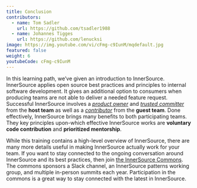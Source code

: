 ```yaml
---
title: Conclusion
contributors:
  - name: Tom Sadler
    url: https://github.com/tsadler1988
  - name: Johannes Tigges
    url: https://github.com/lenucksi
image: https://img.youtube.com/vi/cFmg-c9IunM/mqdefault.jpg
featured: false
weight: 6
youtubeCode: cFmg-c9IunM
---
```

<div class="paragraph">
<p>In this learning path, we&#8217;ve given an introduction to InnerSource.
InnerSource applies open source best practices and principles to internal software development.
It gives an additional option to consumers when producing teams are not able to deliver a needed feature request.
Successful InnerSource involves a <a href="https://innersourcecommons.org/resources/learningpath/product-owner/index"><em>product owner</em></a> and <a href="https://innersourcecommons.org/resources/learningpath/trusted-committer/index"><em>trusted committer</em></a> from the <strong>host team</strong> as well as a <a href="https://innersourcecommons.org/resources/learningpath/contributor/index"><em>contributor</em></a> from the <strong>guest team</strong>.
Done effectively, InnerSource brings many benefits to both participating teams.
They key principles upon-which effective InnerSource works are <strong>voluntary code contribution</strong> and <strong>prioritized mentorship</strong>.</p>
</div>
<div class="paragraph">
<p>While this training contains a high-level overview of InnerSource, there are many more details useful in making InnerSource actually work for your team.
If you want to stay connected to the ongoing conversation around InnerSource and its best practices, then join <a href="http://innersourcecommons.org">the InnerSource Commons</a>.
The commons sponsors a Slack channel, an InnerSource patterns working group, and multiple in-person summits each year.
Participation in the commons is a great way to stay connected with the latest in InnerSource.</p>
</div>
<!--- This file autogenerated from https://github.com/InnerSourceCommons/InnerSourceLearningPath/blob/master/scripts/generate_learning_path_markdown.js -->